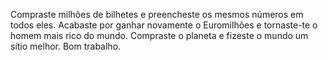 Compraste milhões de bilhetes e preencheste os mesmos números em todos eles. Acabaste por ganhar novamente o 
Euromilhões e tornaste-te o homem mais rico do mundo. Compraste o planeta e fizeste o mundo um sítio melhor.
Bom trabalho.
